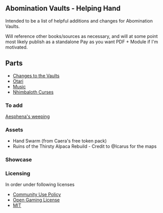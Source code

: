 ## Abomination Vaults - Helping Hand
Intended to be a list of helpful additions and changes for Abomination Vaults.

Will reference other books/sources as necessary, and will at some point most likely publish as a standalone Pay as you want PDF + Module if I'm motivated.

## Parts
- [Changes to the Vaults](/VAULTS.MD)
- [Otari](/OTARI.MD)
- [Music](/MUSIC.MD)
- [Nhimbaloth Curses](/NHIM_CURSE.MD)


### To add
[Aesphena's weeping](https://discord.com/channels/880968862240239708/891395262810034176/1306506242553810944)

### Assets
- Hand Swarm (from Caera's free token pack)
- Ruins of the Thirsty Alpaca Rebuild - Credit to @Icarus for the maps

### Showcase


###  Licensing
In order under following licenses
- [Community Use Policy](/license/CUP.MD)
- [Open Gaming License](/license/OGL.MD)
- [MIT](/license/MIT.MD)
